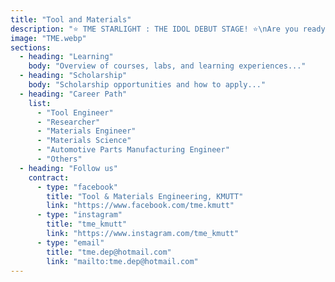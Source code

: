 ```yaml
---
title: "Tool and Materials"
description: "⭐️ TME STARLIGHT : THE IDOL DEBUT STAGE! ⭐️\nAre you ready!? Witness the very first debut of the TME Trainees! A cool mini-concert featuring 2 special stages from Department of Tool & Materials Engineering ⚙️ guaranteed to give everyone an unforgettable experience.\nCome and join us at KMUTT Engineering Open House 2025!\n⸻\n“Every stage lights up with your cheers, every moment shines with our music… together we are the Starlight Concert.” 🌟🎤"
image: "TME.webp"
sections:
  - heading: "Learning"
    body: "Overview of courses, labs, and learning experiences..."
  - heading: "Scholarship"
    body: "Scholarship opportunities and how to apply..."
  - heading: "Career Path"
    list:
      - "Tool Engineer"
      - "Researcher"
      - "Materials Engineer"
      - "Materials Science"
      - "Automotive Parts Manufacturing Engineer"
      - "Others"
  - heading: "Follow us"
    contract:
      - type: "facebook"
        title: "Tool & Materials Engineering, KMUTT"
        link: "https://www.facebook.com/tme.kmutt"
      - type: "instagram"
        title: "tme_kmutt"
        link: "https://www.instagram.com/tme_kmutt"
      - type: "email"
        title: "tme.dep@hotmail.com"
        link: "mailto:tme.dep@hotmail.com"
---
```

